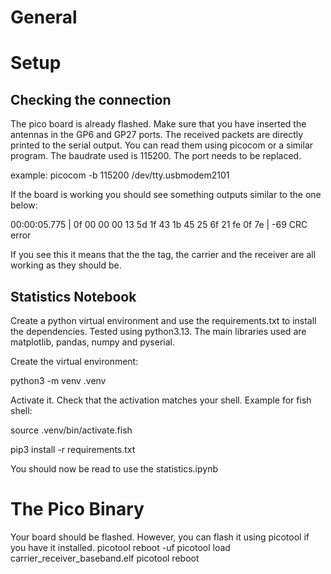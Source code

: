 # General


#  Setup
## Checking the connection
The pico board is already flashed. Make sure that you have inserted the antennas in the GP6 and GP27 ports. The received packets are directly printed to the serial output.
You can read them using picocom or a similar program. The baudrate used is 115200. The port needs to be replaced.

example: picocom -b 115200 /dev/tty.usbmodem2101

If the board is working you should see something outputs similar to the one below:

00:00:05.775 | 0f 00 00 00 13 5d 1f 43 1b 45 25 6f 21 fe 0f 7e | -69 CRC error

If you see this it means that the the tag, the carrier and the receiver are all working as they should be.


## Statistics Notebook
Create a python virtual environment and use the requirements.txt to install the dependencies. Tested using python3.13. The main libraries used are matplotlib, pandas, numpy and pyserial.

Create the virtual environment:

python3 -m venv .venv

Activate it. Check that the activation matches your shell. 
Example for fish shell:

source .venv/bin/activate.fish

pip3 install -r requirements.txt

You should now be read to use the statistics.ipynb


# The Pico Binary
Your board should be flashed. However, you can flash it using picotool if you have it installed.
picotool reboot -uf 
picotool load carrier_receiver_baseband.elf
picotool reboot





